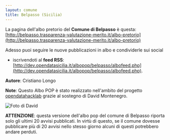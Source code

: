 ```yaml
---
layout: comune
title: Belpasso (Sicilia)
---
```


La pagina dell'albo pretorio del **Comune di Belpasso** è questa: [http://belpasso.trasparenza-valutazione-merito.it/albo-pretorio](http://belpasso.trasparenza-valutazione-merito.it/albo-pretorio)

Adesso puoi seguire le nuove pubblicazioni in albo e condividerle sui social


* iscrivendoti al **feed RSS**: [http://dev.opendatasicilia.it/albopop/belpasso/albofeed.php](http://dev.opendatasicilia.it/albopop/belpasso/albofeed.php).

**Autore**: Cristiano Longo

**Note**: Questo Albo POP è stato realizzato nell'ambito del progetto
[opendatahacklab](http://opendatahacklab.org) grazie al sostegno di David Montenegro. 

![Foto di David](http://dev.opendatasicilia.it/albopop/belpasso/montenegro.png)


**ATTENZIONE**: questa versione dell'albo pop del comune di Belpasso riporta solo
gli ultimi 20 avvisi pubblicati. In virtù di questo, se il comune dovesse pubblicare più di 20 avvisi nello stesso giorno alcuni di questi potrebbero andare perduti.


